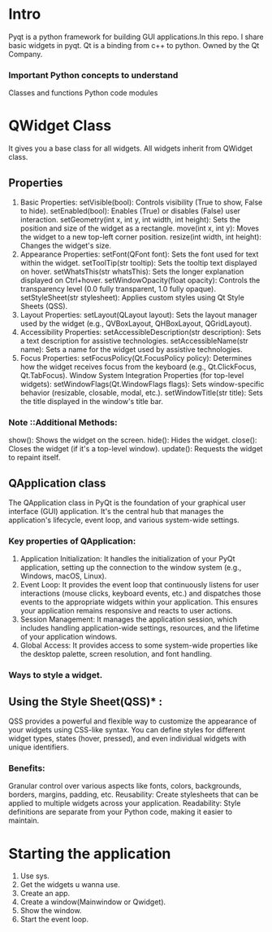 # Intro
Pyqt is a python framework for building GUI applications.In this repo. I share basic widgets in pyqt. Qt is a binding from c++ to python. Owned by the Qt Company.

### Important Python concepts to understand 
Classes and functions
Python code modules

# QWidget Class 
It gives you a base class for all widgets.
All widgets inherit from QWidget class.
## Properties 
1. Basic Properties:
setVisible(bool): Controls visibility (True to show, False to hide).
setEnabled(bool): Enables (True) or disables (False) user interaction.
setGeometry(int x, int y, int width, int height): Sets the position and size of the widget as a rectangle.
move(int x, int y): Moves the widget to a new top-left corner position.
resize(int width, int height): Changes the widget's size.
2. Appearance Properties:
setFont(QFont font): Sets the font used for text within the widget.
setToolTip(str tooltip): Sets the tooltip text displayed on hover.
setWhatsThis(str whatsThis): Sets the longer explanation displayed on Ctrl+hover.
setWindowOpacity(float opacity): Controls the transparency level (0.0 fully transparent, 1.0 fully opaque).
setStyleSheet(str stylesheet): Applies custom styles using Qt Style Sheets (QSS).
3. Layout Properties:
setLayout(QLayout layout): Sets the layout manager used by the widget (e.g., QVBoxLayout, QHBoxLayout, QGridLayout).
4. Accessibility Properties:
setAccessibleDescription(str description): Sets a text description for assistive technologies.
setAccessibleName(str name): Sets a name for the widget used by assistive technologies.
5. Focus Properties:
setFocusPolicy(Qt.FocusPolicy policy): Determines how the widget receives focus from the keyboard (e.g., Qt.ClickFocus, Qt.TabFocus).
Window System Integration Properties (for top-level widgets):
setWindowFlags(Qt.WindowFlags flags): Sets window-specific behavior (resizable, closable, modal, etc.).
setWindowTitle(str title): Sets the title displayed in the window's title bar.
### Note ::Additional Methods:
show(): Shows the widget on the screen.
hide(): Hides the widget.
close(): Closes the widget (if it's a top-level window).
update(): Requests the widget to repaint itself.

## QApplication class 
The QApplication class in PyQt is the foundation of your graphical user interface (GUI) application. It's the central hub that manages the application's lifecycle, event loop, and various system-wide settings. 

### Key properties of QApplication:
1. Application Initialization: It handles the initialization of your PyQt application, setting up the connection to the window system (e.g., Windows, macOS, Linux).
2. Event Loop: It provides the event loop that continuously listens for user interactions (mouse clicks, keyboard events, etc.) and dispatches those events to the appropriate widgets within your application. This ensures your application remains responsive and reacts to user actions.
3. Session Management: It manages the application session, which includes handling application-wide settings, resources, and the lifetime of your application windows.
4. Global Access: It provides access to some system-wide properties like the desktop palette, screen resolution, and font handling.

### Ways to style a widget.
## Using the Style Sheet(QSS)* :
QSS provides a powerful and flexible way to customize the appearance of your widgets using CSS-like syntax.
You can define styles for different widget types, states (hover, pressed), and even individual widgets with unique identifiers.
### Benefits:
Granular control over various aspects like fonts, colors, backgrounds, borders, margins, padding, etc.
Reusability: Create stylesheets that can be applied to multiple widgets across your application.
Readability: Style definitions are separate from your Python code, making it easier to maintain.

# Starting the application
1. Use sys.
2. Get the widgets u wanna use. 
3. Create an app.
4. Create a window(Mainwindow or Qwidget).
5. Show the window.
6. Start the event loop.